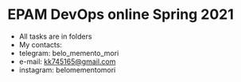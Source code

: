 # EPAM DevOps online Spring 2021
- All tasks are in folders
- My contacts:
- telegram: belo_memento_mori
- e-mail: kk745165@gmail.com
- instagram: belomementomori

